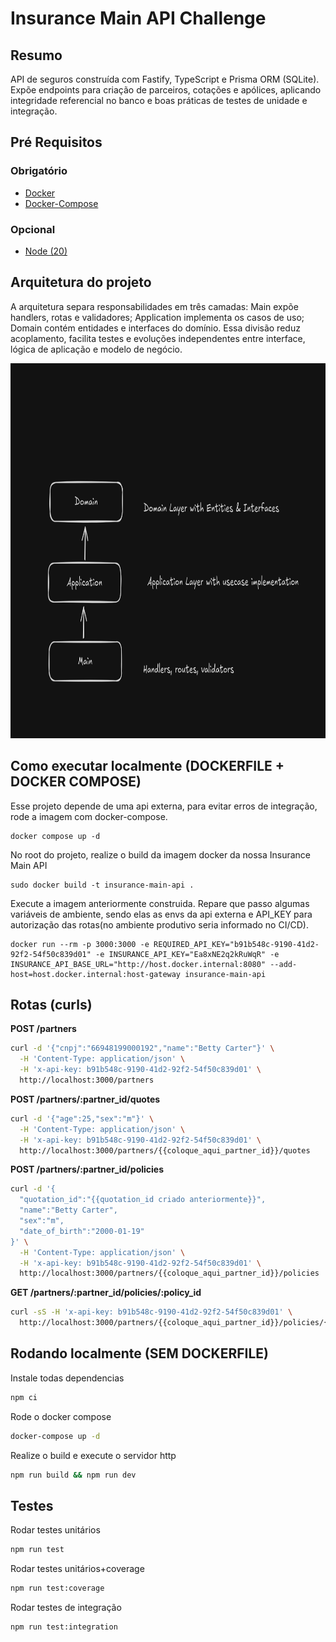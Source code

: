 # Insurance Main API Challenge

## Resumo

API de seguros construída com Fastify, TypeScript e Prisma ORM (SQLite). Expõe endpoints para criação de parceiros, cotações e apólices, aplicando integridade referencial no banco e boas práticas de testes de unidade e integração.

## Pré Requisitos

### Obrigatório

- [Docker](https://www.docker.com/)
- [Docker-Compose](https://docs.docker.com/compose/install/linux/)

### Opcional

- [Node (20)](https://nodejs.org/en/)

## Arquitetura do projeto

A arquitetura separa responsabilidades em três camadas: Main expõe handlers, rotas e validadores; Application implementa os casos de uso; Domain contém entidades e interfaces do domínio. Essa divisão reduz acoplamento, facilita testes e evoluções independentes entre interface, lógica de aplicação e modelo de negócio.

<img src="assets/structure.png" alt="Estrutura do projeto" width="800" height="600">

## Como executar localmente (DOCKERFILE + DOCKER COMPOSE)

Esse projeto depende de uma api externa, para evitar erros de integração, rode a imagem com docker-compose.

```
docker compose up -d
```

No root do projeto, realize o build da imagem docker da nossa Insurance Main API

```
sudo docker build -t insurance-main-api .
```

Execute a imagem anteriormente construida. Repare que passo algumas variáveis de ambiente, sendo elas as envs da api externa e API_KEY para autorização das rotas(no ambiente produtivo seria informado no CI/CD).

```
docker run --rm -p 3000:3000 -e REQUIRED_API_KEY="b91b548c-9190-41d2-92f2-54f50c839d01" -e INSURANCE_API_KEY="Ea8xNE2q2kRuWqR" -e INSURANCE_API_BASE_URL="http://host.docker.internal:8080" --add-host=host.docker.internal:host-gateway insurance-main-api
```

## Rotas (curls)

**POST /partners**

```bash
curl -d '{"cnpj":"66948199000192","name":"Betty Carter"}' \
  -H 'Content-Type: application/json' \
  -H 'x-api-key: b91b548c-9190-41d2-92f2-54f50c839d01' \
  http://localhost:3000/partners
```

**POST /partners/:partner_id/quotes**

```bash
curl -d '{"age":25,"sex":"m"}' \
  -H 'Content-Type: application/json' \
  -H 'x-api-key: b91b548c-9190-41d2-92f2-54f50c839d01' \
  http://localhost:3000/partners/{{coloque_aqui_partner_id}}/quotes
```

**POST /partners/:partner_id/policies**

```bash
curl -d '{
  "quotation_id":"{{quotation_id criado anteriormente}}",
  "name":"Betty Carter",
  "sex":"m",
  "date_of_birth":"2000-01-19"
}' \
  -H 'Content-Type: application/json' \
  -H 'x-api-key: b91b548c-9190-41d2-92f2-54f50c839d01' \
  http://localhost:3000/partners/{{coloque_aqui_partner_id}}/policies

```

**GET /partners/:partner_id/policies/:policy_id**

```bash
curl -sS -H 'x-api-key: b91b548c-9190-41d2-92f2-54f50c839d01' \
  http://localhost:3000/partners/{{coloque_aqui_partner_id}}/policies/{{coloque_aqui_policy_id}}
```

## Rodando localmente (SEM DOCKERFILE)

Instale todas dependencias

```bash
npm ci
```

Rode o docker compose

```bash
docker-compose up -d
```

Realize o build e execute o servidor http

```bash
npm run build && npm run dev
```

## Testes

Rodar testes unitários

```bash
npm run test
```

Rodar testes unitários+coverage

```bash
npm run test:coverage
```

Rodar testes de integração

```bash
npm run test:integration
```
